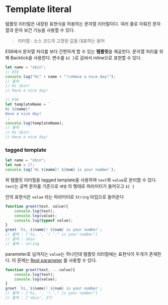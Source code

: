# Template literal

  템플릿 리터럴은 내장된 표현식을 허용하는 문자열 리터럴이다. 여러 줄로 이뤄진 문자열과 문자 보간 기능을 사용할 수 있다.

> 리터럴 : 소스 코드의 고정된 값을 대표하는 용어

  ES6에서 문자열 처리를 보다 간편하게 할 수 있는 **템플릿**을 제공한다. 문자열 처리를 위해 Backtick을 사용한다. 변수를 `${ }`로 감싸서 inline으로 표현할 수 있다.

```javascript
let name = "sbin";
// ES5
console.log("Hi" + name + "!\nHave a nice day!");
// 출력
// Hi sbin!
// Have a nice day!

// ES6
let templateName = `
Hi ${name}!
Have a nice day!
`;
console.log(templateName);
// 출력
// Hi sbin!
// Have a nice day!
```



 ### tagged template

```javascript
let name = "sbin";
let num = 27;
console.log(`Hi ${name}! ${num} is your number`);
```

  위 템플릿 리터럴을 tagged template을 사용하여 `text`와 `value`로 분리할 수 있다. `text`는 공백 문자를 기준으로 `배열` 의 형태로 파라미터가 들어오고 `${ }`

안의 표현식은 `value` 라는 파라미터로 `String` 타입으로 들어온다

```javascript
function greet(text, value){
    console.log(text);
    console.log(value);
    console.log(typeof value);
}
greet `hi, ${name}! ${num} is your number`;
// 출력 : ['hi, ', '! '," is your number"]
// 출력 : sbin
// 출력 : string
```

  

  parameter로 넘겨지는 `value`는 하나인데 템플릿 리터럴에는 표현식이 두개가 존재한다. 이 문제는 [Rest parameter](https://github.com/souvenir718/TIL/blob/master/JS/JS%20-%20Spread%2C%20Rest%20parameter.md) 를 사용할 수 있다.

```javascript
function greet(text, ...value){
    console.log(text);
    console.log(value);
}
greet `hi, ${name}! ${num} is your number`;
// 출력 : ['hi, ', '! '," is your number"]
// 출력 : ['sbin', 27]
```